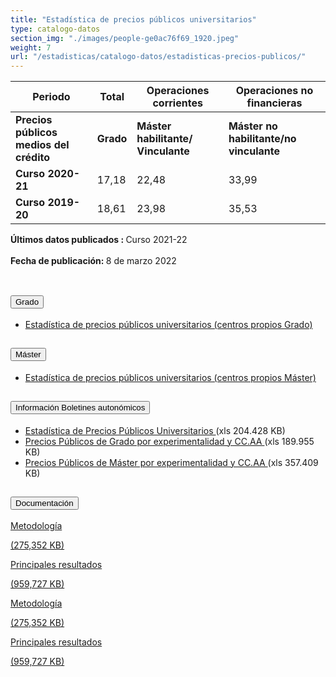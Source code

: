 ```yaml
---
title: "Estadística de precios públicos universitarios"
type: catalogo-datos
section_img: "./images/people-ge0ac76f69_1920.jpeg"
weight: 7
url: "/estadisticas/catalogo-datos/estadisticas-precios-publicos/"
---
```

<section class="tabla_custom">
    <article>
      <div class="container cnt_xl">
        <div class="row">
          <div class="col-12 table-responsive">
            <table id="demTable" class="table">
              <thead>
                <tr>
                  <th>Periodo</th>
                  <th>Total</th>
                  <th>Operaciones corrientes</th>
                  <th>Operaciones no financieras</th>
                </tr>
              </thead>
              <tbody>
			  <tr>
<td>
<b>Precios públicos medios del crédito</b>
</td>
<td>
<b>Grado</b>
</td>
<td>
<b>Máster habilitante/ Vinculante</b>
</td>
<td>
<b>Máster no habilitante/no vinculante</b>
</td>
</tr>
 </thead>
<tr>
<td><b>Curso 2020-21</b></td>
<td>17,18</td>
<td>22,48</td>
<td>33,99</td>
</tr>
<tr>
<td><b>Curso 2019-20</b></td>
<td>18,61</td>
<td>23,98</td>
<td>35,53</td>
</tr>
</tbody></table>
</div>
</div>
</div>
</article>
</section>
<b>Últimos datos publicados : </b> Curso 2021-22<br><br>
<b>Fecha de publicación: </b> 8 de marzo 2022 <br><br>
<section>
        <article">
            <div class="container">
                <div class="row">
                            <div class="col-lg-12  content_collapse mb-60">
                                <div class="accordion" id="accordionPanelsStayOpenExample">
                                    <div class="accordion-item">
                                        <h2 class="accordion-header" id="panelsStayOpen-headingOne">
                                            <button class="accordion-button collapsed" type="button" data-bs-toggle="collapse" data-bs-target="#panelsStayOpen-collapseOne" aria-expanded="false" aria-controls="panelsStayOpen-collapseOne">
                                               Grado
                                            </button>
                                        </h2>
                                        <div id="panelsStayOpen-collapseOne" class="accordion-collapse collapse " aria-labelledby="panelsStayOpen-headingOne">
                                            <div class="accordion-body">
                                                <article id="section_link">
                                                    <div class="container-fluid">
                                                        <div class="row">
                                                            <div class="col-12">
																<ul>
																	<li><a href="http://estadisticas.mecd.gob.es/EducaDynPx/educabase/index.htm?type=pcaxis&path=/Universitaria/PreciosPublicos/2020/Grado&file=pcaxis" target="_blank">Estadística de precios públicos universitarios (centros propios Grado) <i class="fas fa-external-link-alt"></i></a> </li>
																</ul>
                                                            </div>
                                                        </div>
                                                    </div>
                                                </article>
                                            </div>
                                        </div>
                                    </div>
                                    <div class="accordion-item">
                                        <h2 class="accordion-header" id="panelsStayOpen-headingTwo">
                                            <button class="accordion-button collapsed" type="button" data-bs-toggle="collapse" data-bs-target="#panelsStayOpen-collapseTwo" aria-expanded="false">
                                                Máster
                                            </button>
                                        </h2>
                                        <div id="panelsStayOpen-collapseTwo" class="accordion-collapse collapse" aria-labelledby="panelsStayOpen-headingTwo">
                                            <div class="accordion-body">
                                                <article id="section_link">
                                                    <div class="container-fluid">
                                                        <div class="row">
                                                            <div class="col-12">
																<ul>
																	<li><a href="http://estadisticas.mecd.gob.es/EducaDynPx/educabase/index.htm?type=pcaxis&path=/Universitaria/PreciosPublicos/2020/Master&file=pcaxis" target="_blank">Estadística de precios públicos universitarios (centros propios Máster) <i class="fas fa-external-link-alt"></i></a> </li>
																</ul>
                                                            </div>
                                                        </div>
                                                    </div>
                                                </article>
                                            </div>
                                        </div>
									</div>
                                   <div class="accordion-item">
                                        <h2 class="accordion-header" id="panelsStayOpen-headingTree">
                                            <button class="accordion-button collapsed" type="button" data-bs-toggle="collapse" data-bs-target="#panelsStayOpen-collapseTree" aria-expanded="false">
                                                 Información Boletines autonómicos
                                            </button>
                                        </h2>
                                        <div id="panelsStayOpen-collapseTree" class="accordion-collapse collapse" aria-labelledby="panelsStayOpen-headingTree">
                                            <div class="accordion-body">
                                                <article id="section_link">
                                                    <div class="container-fluid">
                                                        <div class="row">
                                                            <div class="col-12">
                                                                <ul>
																	<li><a href="https://www.universidades.gob.es/stfls/MICINN/Universidades/Ficheros/Estadisticas/Estadistica_Precios_Publicos_Universitarios.xlsx" target="_blank">Estadística de Precios Públicos Universitarios <i class="fas fa-external-link-alt"></i></a>(xls 204.428 KB)  </li>
																	<li><a href="https://www.universidades.gob.es/stfls/MICINN/Universidades/Ficheros/Estadisticas/Precios_Publicos_Grado_experimentalidad.xlsx" target="_blank">Precios Públicos de Grado por experimentalidad y CC.AA <i class="fas fa-external-link-alt"></i></a> (xls 189.955 KB)  </li>
																	<li><a href="https://www.universidades.gob.es/stfls/MICINN/Universidades/Ficheros/Estadisticas/Precios_Publicos_Master_experimentalidad.xlsx" target="_blank">Precios Públicos de Máster por experimentalidad y CC.AA <i class="fas fa-external-link-alt"></i></a> (xls 357.409 KB) </li>
																</ul>
															</div>
                                                        </div>
                                                    </div>
                                                </article>
                                            </div>
                                        </div>
                                    </div>											
								</div>
                            </div>
                        </div>				
<!-- -->
<section>
        <article>
            <div class="container">
                <div class="row my-45 justify-content-md-center">
                    <div class="col-md-10 content_collapse">
                        <div class="accordion accordion_alt" id="accordeonAlt">
                            <div class="accordion-item">
                                <h2 class="accordion-header" id="accordionAltHeading1">
                                    <button class="accordion-button expanded" type="button" data-bs-toggle="collapse" data-bs-target="#accordionAlt1" aria-expanded="false" aria-controls="accordionAlt1">
                                        <span class="icon"><i class="fas fa-file-pdf"></i></span>Documentación
                                    </button>
                                </h2>
                                <div id="accordionAlt1" class="accordion-collapse collapse show" aria-labelledby="accordionAltHeading1">
                                    <div class="accordion-body">
                                        <div id="section_link">
                                            <div class="container-fluid sp">
                                                <div class="row w-100">
                                                    <div class="col-lg-12 cards_download_cnt">
                                                        <div class="row jcc_mobile">
                                                            <div class="download_card">
                                                                <a class="card" href="{{<siteurl>}}documentos/PDF/estadisticas/Metodologia_2021_2022.pdf" target="_blank">
                                                                    <div class="card-header">
                                                                        <i class="fal fa-download"></i>
                                                                    </div>
                                                                    <div class="card-body">
                                                                        <p class="text_body">Metodología</p>
                                                                        <p class="text_file">
                                                                            <i class="fal fa-file-pdf pdf_icon"></i> (275,352 KB)
                                                                        </p>
                                                                    </div>
                                                                </a>
                                                            </div>
															<div class="download_card">
                                                                <a class="card" href="{{<siteurl>}}documentos/PDF/estadisticas/Nota_2021_2022.pdf" target="_blank">
                                                                    <div class="card-header">
                                                                        <i class="fal fa-download"></i>
                                                                    </div>
                                                                    <div class="card-body">
                                                                        <p class="text_body">Principales resultados</p>
                                                                        <p class="text_file">
                                                                            <i class="fal fa-file-pdf pdf_icon"></i> (959,727 KB)
                                                                        </p>
                                                                    </div>
                                                                </a>
                                                            </div>
														</div>
                                                    </div>
<!-- MOBILE VERSION WITH SLIDER -->
                                                    <div class="col-12" id="section_box_download_card_slider">
                                                        <div class="swiper" id="slider_download_archive">
                                                          <div class="swiper-wrapper">
                                                            <div class="swiper-slide">
                                                                <div class="download_card">
                                                                    <a class="card" href="{{<siteurl>}}documentos/PDF/estadisticas/Metodologia_2021_2022.pdf" target="_blank">
                                                                        <div class="card-header">
                                                                            <i class="fal fa-download"></i>
                                                                        </div>
                                                                        <div class="card-body">
                                                                            <p class="text_body">Metodología</p>
                                                                            <p class="text_file">
                                                                                <i class="fal fa-file-pdf pdf_icon"></i> 
                                                                                 (275,352 KB)
                                                                            </p>
                                                                        </div>
                                                                    </a>
                                                                </div>
																<div class="download_card">
                                                                    <a class="card" href="{{<siteurl>}}documentos/PDF/estadisticas/Nota_2021_2022.pdf" target="_blank">
                                                                        <div class="card-header">
                                                                            <i class="fal fa-download"></i>
                                                                        </div>
                                                                        <div class="card-body">
                                                                            <p class="text_body">Principales resultados</p>
                                                                            <p class="text_file">
                                                                                <i class="fal fa-file-pdf pdf_icon"></i> 
                                                                                 (959,727 KB)
                                                                            </p>
                                                                        </div>
                                                                    </a>
                                                                </div>
                                                            </div>
															</div>
                                                          <div class="swiper-pagination"></div>
                                                        </div>
                                                    </div>
                                                </div>
                                            </div>
                                        </div>
                                    </div>
                                </div>
                          </div>
		</article> 
</section>

